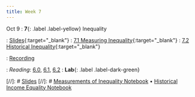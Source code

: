 ```yaml
---
title: Week 7
---
```


Oct 9
: **7**{: .label .label-yellow} Inequality

: [Slides](){:target="_blank"} 
: [7.1 Measuring Inequality](https://datahub.berkeley.edu/hub/user-redirect/git-pull?repo=https%3A%2F%2Fgithub.com%2Fdata-88e%2Ffa24-materials&branch=main&urlpath=tree%2Ffa24-materials%2Flec%2Flec07%2F7.1-inequality.ipynb){:target="_blank"}
: [7.2 Historical Inequality](https://datahub.berkeley.edu/hub/user-redirect/git-pull?repo=https%3A%2F%2Fgithub.com%2Fdata-88e%2Ffa24-materials&branch=main&urlpath=tree%2Ffa24-materials%2Flec%2Flec07%2F7.2-historical-inequality.ipynb){:target="_blank"}

: [Recording](https://kaltura.berkeley.edu/channel/Data%2B88E%2B-%2BFall%2B24/355165842)

: *Reading*: [6.0](https://data-88e.github.io/textbook/content/06-inequality/index.html), [6.1](https://data-88e.github.io/textbook/content/06-inequality/inequality.html), [6.2](https://data-88e.github.io/textbook/content/06-inequality/historical-inequality.html)
: **Lab**{: .label .label-dark-green}

[//]: # [Slides]()
[//]: # [Measurements of Inequality Notebook]() &#8226; [Historical Income Equality Notebook]()

